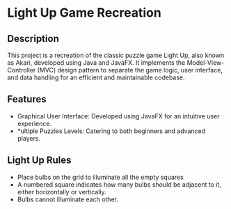 # Light Up Game Recreation

## Description
This project is a recreation of the classic puzzle game Light Up, also known as Akari, developed using Java and JavaFX. It implements the Model-View-Controller (MVC) design pattern to separate the game logic, user interface, and data handling for an efficient and maintainable codebase.

## Features
- Graphical User Interface: Developed using JavaFX for an intuitive user experience.
- *ultiple Puzzles Levels: Catering to both beginners and advanced players.

## Light Up Rules
- Place bulbs on the grid to illuminate all the empty squares
- A numbered square indicates how many bulbs should be adjacent to it, either horizontally or vertically.
- Bulbs cannot illuminate each other.
